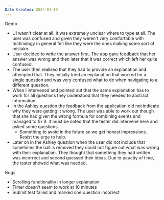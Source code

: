 ```yaml
---
Date Created: 2024-04-19
---
```

Demo
- UI wasn't clear at all. It was extremely unclear where to type at all. The user was confused and given they weren't very comfortable with technology in general felt like they were the ones making some sort of mistake.
- User decided to write the answer first. The app gave feedback that her answer was wrong and then later that it was correct which left her quite confused. 
- The user then realised that they had to provide an explanation and attempted that. They initially tried an explanation that worked for a single question and was very confused what to do when navigating to a different question. 
- When I intervened and pointed out that the same explanation has to work for all questions they understood that they needed to abstract information.
- In the Ashley question the feedback from the application did not indicate why they were getting it wrong. The user was able to work out though that she had given the wrong formula for combining events and managed to fix it. It must be noted that the tester did intervene here and asked some questions. 
	- Something to avoid in the future so we get honest impressions. Resist the urge to help.
- Later on in the Ashley question when the user did not include that sometimes the ball is removed they could not figure out what was wrong with their explanation. They thought that something they had written was incorrect and second guessed their ideas. Due to paucity of time, the tester showed what was needed.

Bugs
- Scrolling functionality in longer explanation
- Timer doesn't seem to work at 10 minutes
- Submit test failed and marked one question incorrect